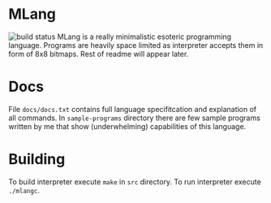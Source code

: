 # MLang
![build status](https://github.com/TheNeverMan/mlang/actions/workflows/c-cpp.yml/badge.svg)
MLang is a really minimalistic esoteric programming language. Programs are heavily space limited as interpreter accepts them in form of 8x8 bitmaps.
Rest of readme will appear later.
# Docs
File `docs/docs.txt` contains full language specifitcation and explanation of all commands.
In `sample-programs` directory there are few sample programs written by me that show (underwhelming) capabilities of this language.
# Building
To build interpreter execute `make` in `src` directory. To run interpreter execute `./mlangc`.
